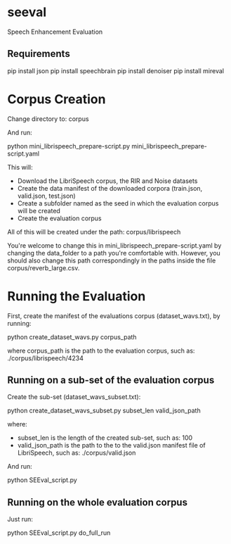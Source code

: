 # seeval
Speech Enhancement Evaluation

## Requirements
pip install json
pip install speechbrain
pip install denoiser
pip install mireval

# Corpus Creation

Change directory to: corpus

And run:

python mini_librispeech_prepare-script.py mini_librispeech_prepare-script.yaml

This will:
- Download the LibriSpeech corpus, the RIR and Noise datasets
- Create the data manifest of the downloaded corpora (train.json, valid.json, test.json)
- Create a subfolder named as the seed in which the evaluation corpus will be created
- Create the evaluation corpus

All of this will be created under the path: corpus/librispeech

You're welcome to change this in mini_librispeech_prepare-script.yaml by changing the data_folder to a path you're comfortable with. However, you should also change this path correspondingly in the paths inside the file corpus/reverb_large.csv.

# Running the Evaluation

First, create the manifest of the evaluations corpus (dataset_wavs.txt), by running:

python create_dataset_wavs.py corpus_path

where corpus_path is the path to the evaluation corpus, such as: ./corpus/librispeech/4234

## Running on a sub-set of the evaluation corpus

Create the sub-set (dataset_wavs_subset.txt):

python create_dataset_wavs_subset.py subset_len valid_json_path

where:
- subset_len is the length of the created sub-set, such as: 100
- valid_json_path is the path to the to the valid.json manifest file of LibriSpeech, such as: ./corpus/valid.json

And run:

python SEEval_script.py

## Running on the whole evaluation corpus
Just run:

python SEEval_script.py do_full_run


